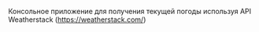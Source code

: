 Консольное приложение для получения текущей погоды используя API Weatherstack (https://weatherstack.com/)
